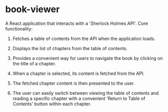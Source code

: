 # book-viewer

A React application that interacts with a 'Sherlock Holmes API'.
Core functionality:

1. Fetches a table of contents from the API when the application loads.

2. Displays the list of chapters from the table of contents.

3. Provides a convenient way for users to navigate the book by clicking on the title of a chapter.

4. When a chapter is selected, its content is fetched from the API.

5. The fetched chapter content is then presented to the user.

6. The user can easily switch between viewing the table of contents and reading a specific chapter with a convenient 'Return to Table of Contents' button within each chapter.
